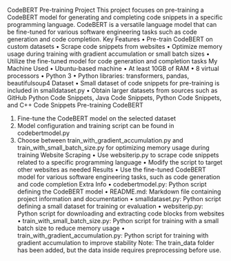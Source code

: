 CodeBERT Pre-training Project
This project focuses on pre-training a CodeBERT model for generating and completing code snippets in a specific programming language. CodeBERT is a versatile language model that can be fine-tuned for various software engineering tasks such as code generation and code completion.
Key Features
•	Pre-train CodeBERT on custom datasets
•	Scrape code snippets from websites
•	Optimize memory usage during training with gradient accumulation or small batch sizes
•	Utilize the fine-tuned model for code generation and completion tasks
My Machine Used
•	Ubuntu-based machine
•	At least 10GB of RAM
•	8 virtual processors
•	Python 3
•	Python libraries: transformers, pandas, beautifulsoup4
Dataset
•	Small dataset of code snippets for pre-training is included in smalldataset.py
•	Obtain larger datasets from sources such as GitHub Python Code Snippets, Java Code Snippets, Python Code Snippets, and C++ Code Snippets
Pre-training CodeBERT
1.	Fine-tune the CodeBERT model on the selected dataset
2.	Model configuration and training script can be found in codebertmodel.py
3.	Choose between train_with_gradient_accumulation.py and train_with_small_batch_size.py for optimizing memory usage during training
Website Scraping
•	Use websiterip.py to scrape code snippets related to a specific programming language
•	Modify the script to target other websites as needed
Results
•	Use the fine-tuned CodeBERT model for various software engineering tasks, such as code generation and code completion
Extra Info
•	codebertmodel.py: Python script defining the CodeBERT model
•	README.md: Markdown file containing project information and documentation
•	smalldataset.py: Python script defining a small dataset for training or evaluation
•	websiterip.py: Python script for downloading and extracting code blocks from websites
•	train_with_small_batch_size.py: Python script for training with a small batch size to reduce memory usage
•	train_with_gradient_accumulation.py: Python script for training with gradient accumulation to improve stability
Note: The train_data folder has been added, but the data inside requires preprocessing before use.

